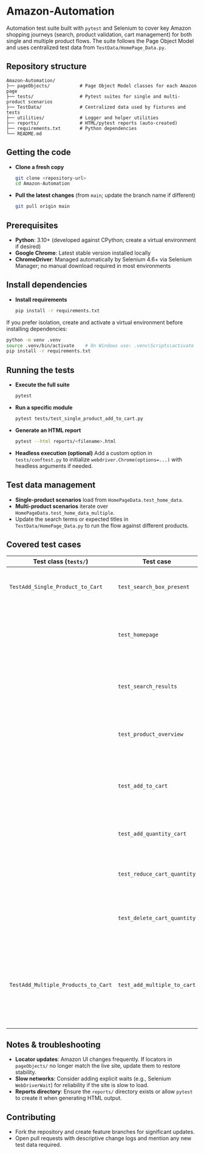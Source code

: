 # Amazon-Automation

Automation test suite built with `pytest` and Selenium to cover key Amazon shopping journeys (search, product validation, cart management) for both single and multiple product flows. The suite follows the Page Object Model and uses centralized test data from `TestData/HomePage_Data.py`.

## Repository structure

```text
Amazon-Automation/
├── pageObjects/           # Page Object Model classes for each Amazon page
├── tests/                 # Pytest suites for single and multi-product scenarios
├── TestData/              # Centralized data used by fixtures and tests
├── utilities/             # Logger and helper utilities
├── reports/               # HTML/pytest reports (auto-created)
├── requirements.txt       # Python dependencies
└── README.md
```

## Getting the code

- **Clone a fresh copy**
  ```bash
  git clone <repository-url>
  cd Amazon-Automation
  ```

- **Pull the latest changes** (from `main`; update the branch name if different)
  ```bash
  git pull origin main
  ```

## Prerequisites

- **Python**: 3.10+ (developed against CPython; create a virtual environment if desired)
- **Google Chrome**: Latest stable version installed locally
- **ChromeDriver**: Managed automatically by Selenium 4.6+ via Selenium Manager; no manual download required in most environments

## Install dependencies

- **Install requirements**
  ```bash
  pip install -r requirements.txt
  ```

If you prefer isolation, create and activate a virtual environment before installing dependencies:

```bash
python -m venv .venv
source .venv/bin/activate    # On Windows use: .venv\Scripts\activate
pip install -r requirements.txt
```

## Running the tests

- **Execute the full suite**
  ```bash
  pytest
  ```

- **Run a specific module**
  ```bash
  pytest tests/test_single_product_add_to_cart.py
  ```

- **Generate an HTML report**
  ```bash
  pytest --html reports/<filename>.html
  ```

- **Headless execution (optional)**
  Add a custom option in `tests/conftest.py` to initialize `webdriver.Chrome(options=...)` with headless arguments if needed.

## Test data management

- **Single-product scenarios** load from `HomePageData.test_home_data`.
- **Multi-product scenarios** iterate over `HomePageData.test_home_data_multiple`.
- Update the search terms or expected titles in `TestData/HomePage_Data.py` to run the flow against different products.

## Covered test cases

| Test class (`tests/`) | Test case | Description |
| --- | --- | --- |
| `TestAdd_Single_Product_to_Cart` | `test_search_box_present` | Verifies that the Amazon home page exposes the search box. |
|  | `test_homepage` | Submits a search term from data and navigates to search results. |
|  | `test_search_results` | Locates the desired product from results and opens its detail page. |
|  | `test_product_overview` | Confirms product title, price, ratings, and images are present. |
|  | `test_add_to_cart` | Adds the product to the cart and checks pricing in the subtotal widget. |
|  | `test_add_quantity_cart` | Increments cart quantity and validates totals. |
|  | `test_reduce_cart_quantity` | Decrements cart quantity to the previous value. |
|  | `test_delete_cart_quantity` | Removes the product from the cart and verifies the removal confirmation. |
| `TestAdd_Multiple_Products_to_Cart` | `test_add_multiple_to_cart` | Loops through multiple products, adds each to the cart, validates titles and prices, and verifies the final cart. |

## Notes & troubleshooting

- **Locator updates**: Amazon UI changes frequently. If locators in `pageObjects/` no longer match the live site, update them to restore stability.
- **Slow networks**: Consider adding explicit waits (e.g., Selenium `WebDriverWait`) for reliability if the site is slow to load.
- **Reports directory**: Ensure the `reports/` directory exists or allow `pytest` to create it when generating HTML output.

## Contributing

- Fork the repository and create feature branches for significant updates.
- Open pull requests with descriptive change logs and mention any new test data required.
